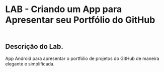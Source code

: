 # LAB - Criando um App para Apresentar seu Portfólio do GitHub

## <br />Descrição do Lab.
App Android para apresentar o portfólio de projetos do GitHub de maneira elegante e simplificada. 
